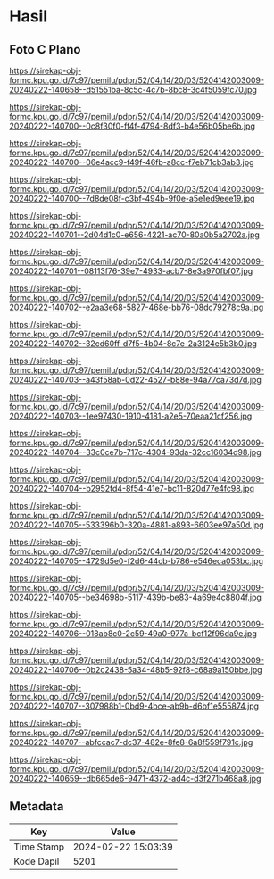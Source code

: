 # Hasil

## Foto C Plano

https://sirekap-obj-formc.kpu.go.id/7c97/pemilu/pdpr/52/04/14/20/03/5204142003009-20240222-140658--d51551ba-8c5c-4c7b-8bc8-3c4f5059fc70.jpg

https://sirekap-obj-formc.kpu.go.id/7c97/pemilu/pdpr/52/04/14/20/03/5204142003009-20240222-140700--0c8f30f0-ff4f-4794-8df3-b4e56b05be6b.jpg

https://sirekap-obj-formc.kpu.go.id/7c97/pemilu/pdpr/52/04/14/20/03/5204142003009-20240222-140700--06e4acc9-f49f-46fb-a8cc-f7eb71cb3ab3.jpg

https://sirekap-obj-formc.kpu.go.id/7c97/pemilu/pdpr/52/04/14/20/03/5204142003009-20240222-140700--7d8de08f-c3bf-494b-9f0e-a5e1ed9eee19.jpg

https://sirekap-obj-formc.kpu.go.id/7c97/pemilu/pdpr/52/04/14/20/03/5204142003009-20240222-140701--2d04d1c0-e656-4221-ac70-80a0b5a2702a.jpg

https://sirekap-obj-formc.kpu.go.id/7c97/pemilu/pdpr/52/04/14/20/03/5204142003009-20240222-140701--08113f76-39e7-4933-acb7-8e3a970fbf07.jpg

https://sirekap-obj-formc.kpu.go.id/7c97/pemilu/pdpr/52/04/14/20/03/5204142003009-20240222-140702--e2aa3e68-5827-468e-bb76-08dc79278c9a.jpg

https://sirekap-obj-formc.kpu.go.id/7c97/pemilu/pdpr/52/04/14/20/03/5204142003009-20240222-140702--32cd60ff-d7f5-4b04-8c7e-2a3124e5b3b0.jpg

https://sirekap-obj-formc.kpu.go.id/7c97/pemilu/pdpr/52/04/14/20/03/5204142003009-20240222-140703--a43f58ab-0d22-4527-b88e-94a77ca73d7d.jpg

https://sirekap-obj-formc.kpu.go.id/7c97/pemilu/pdpr/52/04/14/20/03/5204142003009-20240222-140703--1ee97430-1910-4181-a2e5-70eaa21cf256.jpg

https://sirekap-obj-formc.kpu.go.id/7c97/pemilu/pdpr/52/04/14/20/03/5204142003009-20240222-140704--33c0ce7b-717c-4304-93da-32cc16034d98.jpg

https://sirekap-obj-formc.kpu.go.id/7c97/pemilu/pdpr/52/04/14/20/03/5204142003009-20240222-140704--b2952fd4-8f54-41e7-bc11-820d77e4fc98.jpg

https://sirekap-obj-formc.kpu.go.id/7c97/pemilu/pdpr/52/04/14/20/03/5204142003009-20240222-140705--533396b0-320a-4881-a893-6603ee97a50d.jpg

https://sirekap-obj-formc.kpu.go.id/7c97/pemilu/pdpr/52/04/14/20/03/5204142003009-20240222-140705--4729d5e0-f2d6-44cb-b786-e546eca053bc.jpg

https://sirekap-obj-formc.kpu.go.id/7c97/pemilu/pdpr/52/04/14/20/03/5204142003009-20240222-140705--be34698b-5117-439b-be83-4a69e4c8804f.jpg

https://sirekap-obj-formc.kpu.go.id/7c97/pemilu/pdpr/52/04/14/20/03/5204142003009-20240222-140706--018ab8c0-2c59-49a0-977a-bcf12f96da9e.jpg

https://sirekap-obj-formc.kpu.go.id/7c97/pemilu/pdpr/52/04/14/20/03/5204142003009-20240222-140706--0b2c2438-5a34-48b5-92f8-c68a9a150bbe.jpg

https://sirekap-obj-formc.kpu.go.id/7c97/pemilu/pdpr/52/04/14/20/03/5204142003009-20240222-140707--307988b1-0bd9-4bce-ab9b-d6bf1e555874.jpg

https://sirekap-obj-formc.kpu.go.id/7c97/pemilu/pdpr/52/04/14/20/03/5204142003009-20240222-140707--abfccac7-dc37-482e-8fe8-6a8f559f791c.jpg

https://sirekap-obj-formc.kpu.go.id/7c97/pemilu/pdpr/52/04/14/20/03/5204142003009-20240222-140659--db665de6-9471-4372-ad4c-d3f271b468a8.jpg


## Metadata

| Key        | Value               |
| ---------- | ------------------- |
| Time Stamp | 2024-02-22 15:03:39 |
| Kode Dapil | 5201                |



